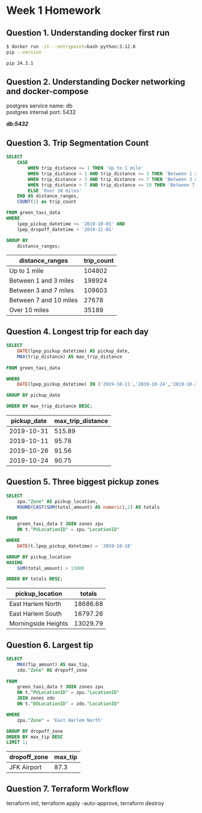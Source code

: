 # Week 1 Homework
## Question 1. Understanding docker first run 
```bash
$ docker run -it --entrypoint=bash python:3.12.8
pip --version

pip 24.3.1
```
## Question 2. Understanding Docker networking and docker-compose

postgres service name: db  
postgres internal port: 5432

***db:5432***

## Question 3. Trip Segmentation Count
```SQL
SELECT
	CASE
		WHEN trip_distance <= 1 THEN 'Up to 1 mile'
		WHEN trip_distance > 1 AND trip_distance <= 3 THEN 'Between 1 and 3 miles'
		WHEN trip_distance > 3 AND trip_distance <= 7 THEN 'Between 3 and 7 miles'
		WHEN trip_distance > 7 AND trip_distance <= 10 THEN 'Between 7 and 10 miles'
		ELSE 'Over 10 miles'
	END AS distance_ranges,
	COUNT(1) as trip_count

FROM green_taxi_data
WHERE
	lpep_pickup_datetime >= '2019-10-01' AND
	lpep_dropoff_datetime < '2019-11-01'

GROUP BY
	distance_ranges;
```

| distance_ranges        | trip_count |
|------------------------|------------|
| Up to 1 mile           | 104802     |
| Between 1 and 3 miles  | 198924     |
| Between 3 and 7 miles  | 109603     |
| Between 7 and 10 miles | 27678      |
| Over 10 miles          | 35189      |



## Question 4. Longest trip for each day
```SQL
SELECT
	DATE(lpep_pickup_datetime) AS pickup_date,
	MAX(trip_distance) AS max_trip_distance
	
FROM green_taxi_data

WHERE 
	DATE(lpep_pickup_datetime) IN ('2019-10-11','2019-10-24','2019-10-26','2019-10-31')

GROUP BY pickup_date

ORDER BY max_trip_distance DESC;
```

| pickup_date | max_trip_distance |
|-------------|-------------------|
| 2019-10-31  | 515.89            |
| 2019-10-11  | 95.78             |
| 2019-10-26  | 91.56             |
| 2019-10-24  | 90.75             |



## Question 5. Three biggest pickup zones
```SQL
SELECT
	zpu."Zone" AS pickup_location,
	ROUND(CAST(SUM(total_amount) AS numeric),2) AS totals	
	
FROM 
	green_taxi_data t JOIN zones zpu
	ON t."PULocationID" = zpu."LocationID"

WHERE
	DATE(t.lpep_pickup_datetime) = '2019-10-18'

GROUP BY pickup_location
HAVING 
	SUM(total_amount) > 13000

ORDER BY totals DESC;
```

| pickup_location     | totals   |
|---------------------|----------|
| East Harlem North   | 18686.68 |
| East Harlem South   | 16797.26 |
| Morningside Heights | 13029.79 |



## Question 6. Largest tip
```SQL
SELECT
	MAX(Tip_amount) AS max_tip,
	zdo."Zone" AS dropoff_zone	
	
FROM 
	green_taxi_data t JOIN zones zpu
	ON t."PULocationID" = zpu."LocationID"
	JOIN zones zdo 
	ON t."DOLocationID" = zdo."LocationID"

WHERE
	zpu."Zone" = 'East Harlem North'

GROUP BY dropoff_zone
ORDER BY max_tip DESC
LIMIT 1;
```

| dropoff_zone | max_tip |
|--------------|---------|
| JFK Airport  | 87.3    |

## Question 7. Terraform Workflow
terraform init, terraform apply -auto-approve, terraform destroy
